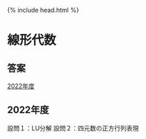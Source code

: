 {% include head.html %}

# 線形代数

## 答案
[2022年度](https://acrobat.adobe.com/link/track?uri=urn:aaid:scds:US:cbc88a68-74de-4312-a9c9-f55f547c3861)

## 2022年度
設問１：LU分解
設問２：四元数の正方行列表現